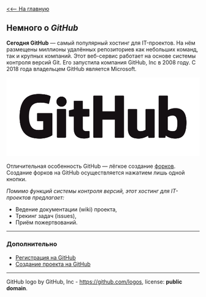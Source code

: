 [<<-- На главную](readme.md)

## Немного о ***GitHub***

**Сегодня GitHub** — самый популярный хостинг для IT-проектов. На нём размещены миллионы удалённых репозиториев как небольших команд, так и крупных компаний.
Этот веб-сервис работает на основе системы контроля версий Git. Его запустила компания GitHub, Inc в 2008 году. С 2018 года владельцем GitHub является Microsoft.

![github-logo](GitHub_Logo.png)

Отличительная особенность GitHub — лёгкое создание [форков](fork.md). Создание форков на GitHub осуществляется нажатием лишь одной кнопки.

*Помимо функций системы контроля версий, этот хостинг для IT-проектов предлагает:*
+ Ведение документации (wiki) проекта,
+ Трекинг задач (issues),
+ Приём пожертвований.

---
### Дополнительно
+ [Регистрация на GitHub](reg.md)   
+ [Создание проекта на GitHub](github-project.md)

---
GitHub logo by GitHub, Inc - https://github.com/logos, license:  **public domain**.